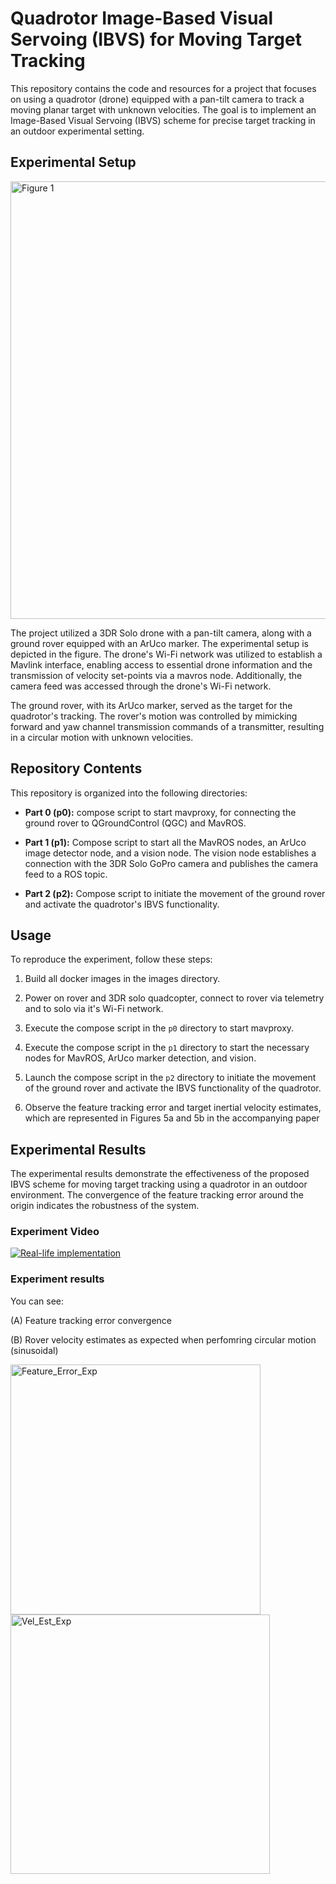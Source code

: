 # Quadrotor Image-Based Visual Servoing (IBVS) for Moving Target Tracking

This repository contains the code and resources for a project that focuses on using a quadrotor (drone) equipped with a pan-tilt camera to track a moving planar target with unknown velocities. The goal is to implement an Image-Based Visual Servoing (IBVS) scheme for precise target tracking in an outdoor experimental setting.

## Experimental Setup
<img src="https://github.com/basmango/IBVS-of-Quadrotor-to-Track-a-Moving-Planar-Target-with-Unknown-Velocities/assets/29100891/41bd9950-7cca-46f3-b2c3-35f5e8c19060" alt="Figure 1" width="700">

The project utilized a 3DR Solo drone with a pan-tilt camera, along with a ground rover equipped with an ArUco marker. The experimental setup is depicted in the figure. The drone's Wi-Fi network was utilized to establish a Mavlink interface, enabling access to essential drone information and the transmission of velocity set-points via a mavros node. Additionally, the camera feed was accessed through the drone's Wi-Fi network.

The ground rover, with its ArUco marker, served as the target for the quadrotor's tracking. The rover's motion was controlled by mimicking forward and yaw channel transmission commands of a transmitter, resulting in a circular motion with unknown velocities.

## Repository Contents

This repository is organized into the following directories:

- **Part 0 (p0):** compose script to start mavproxy, for connecting the ground rover to QGroundControl (QGC) and MavROS.

- **Part 1 (p1):** Compose script to start all the MavROS nodes, an ArUco image detector node, and a vision node. The vision node establishes a connection with the 3DR Solo GoPro camera and publishes the camera feed to a ROS topic.

- **Part 2 (p2):** Compose script to initiate the movement of the ground rover and activate the quadrotor's IBVS functionality.

## Usage

To reproduce the experiment, follow these steps:

1. Build all docker images in the images directory.

2. Power on rover and 3DR solo quadcopter, connect to rover via telemetry and to solo via it's Wi-Fi network.

3. Execute the compose script in the `p0` directory to start mavproxy.

4. Execute the compose script in the `p1` directory to start the necessary nodes for MavROS, ArUco marker detection, and vision.

5. Launch the compose script in the `p2` directory to initiate the movement of the ground rover and activate the IBVS functionality of the quadrotor.

6. Observe the feature tracking error and target inertial velocity estimates, which are represented in Figures 5a and 5b in the accompanying paper

## Experimental Results

The experimental results demonstrate the effectiveness of the proposed IBVS scheme for moving target tracking using a quadrotor in an outdoor environment. The convergence of the feature tracking error around the origin indicates the robustness of the system.

### Experiment Video
[![Real-life implementation](https://img.youtube.com/vi/XV5u25d22bo/0.jpg)](https://youtu.be/XV5u25d22bo)


### Experiment results
You can see:

(A) Feature tracking error convergence

(B) Rover velocity estimates as expected when perfomring circular motion (sinusoidal)

<img src="https://github.com/basmango/IBVS-of-Quadrotor-to-Track-a-Moving-Planar-Target-with-Unknown-Velocities/assets/29100891/2deccc53-5d10-4a51-a559-03312ef81812" alt="Feature_Error_Exp" width="400">
<img src="https://github.com/basmango/IBVS-of-Quadrotor-to-Track-a-Moving-Planar-Target-with-Unknown-Velocities/assets/29100891/95d17f45-86b5-4f2f-a2b3-fb1607e003ab" alt="Vel_Est_Exp" width="415">


